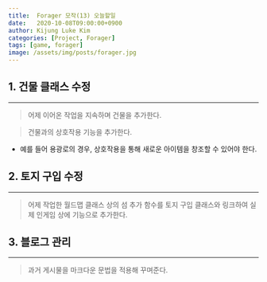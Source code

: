 ```yaml
---
title:  Forager 모작(13) 오늘할일
date:   2020-10-08T09:00:00+0900
author: Kijung Luke Kim
categories: [Project, Forager]
tags: [game, forager]
image: /assets/img/posts/forager.jpg
---
```


## 1. 건물 클래스 수정
---

> 어제 이어온 작업을 지속하며 건물을 추가한다.

> 건물과의 상호작용 기능을 추가한다.

- 예를 들어 용광로의 경우, 상호작용을 통해 새로운 아이템을 창조할 수 있어야 한다.

## 2. 토지 구입 수정
---
 
> 어제 작업한 월드맵 클래스 상의 섬 추가 함수를 토지 구입 클래스와 링크하여 실제 인게임 상에 기능으로 추가한다.

## 3. 블로그 관리
---

> 과거 게시물을 마크다운 문법을 적용해 꾸며준다.